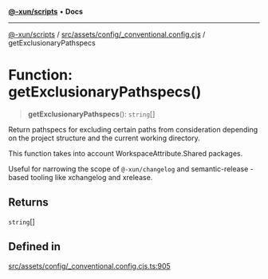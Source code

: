 [**@-xun/scripts**](../../../../../README.md) • **Docs**

***

[@-xun/scripts](../../../../../README.md) / [src/assets/config/\_conventional.config.cjs](../README.md) / getExclusionaryPathspecs

# Function: getExclusionaryPathspecs()

> **getExclusionaryPathspecs**(): `string`[]

Return pathspecs for excluding certain paths from consideration depending on
the project structure and the current working directory.

This function takes into account WorkspaceAttribute.Shared packages.

Useful for narrowing the scope of `@-xun/changelog` and semantic-release
-based tooling like xchangelog and xrelease.

## Returns

`string`[]

## Defined in

[src/assets/config/\_conventional.config.cjs.ts:905](https://github.com/Xunnamius/xscripts/blob/f84693679e326b03b40dc7577e79e1f4160b286e/src/assets/config/_conventional.config.cjs.ts#L905)

